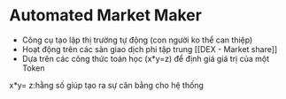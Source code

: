 # Automated Market Maker
* Công cụ tạo lập thị trường tự động (con người ko thể can thiệp)
* Hoạt động trên các sàn giao dịch phi tập trung [[DEX - Market share]]
* Dựa trên các công thức toán học (x*y=z) để định giá giá trị của một Token

x*y= z:hằng số
giúp tạo ra sự cân bằng cho hệ thống